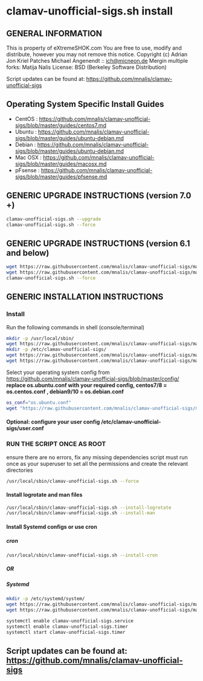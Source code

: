 # clamav-unofficial-sigs.sh install

## GENERAL INFORMATION

This is property of eXtremeSHOK.com
You are free to use, modify and distribute, however you may not remove this notice.
Copyright (c) Adrian Jon Kriel 
Patches Michael Angenendt :: ich@micneon.de
Mergin multiple forks: Matija Nalis
License: BSD (Berkeley Software Distribution)

Script updates can be found at: <https://github.com/mnalis/clamav-unofficial-sigs>

## Operating System Specific Install Guides

* CentOS : <https://github.com/mnalis/clamav-unofficial-sigs/blob/master/guides/centos7.md>
* Ubuntu : <https://github.com/mnalis/clamav-unofficial-sigs/blob/master/guides/ubuntu-debian.md>
* Debian : <https://github.com/mnalis/clamav-unofficial-sigs/blob/master/guides/ubuntu-debian.md>
* Mac OSX : <https://github.com/mnalis/clamav-unofficial-sigs/blob/master/guides/macosx.md>
* pFsense : <https://github.com/mnalis/clamav-unofficial-sigs/blob/master/guides/pfsense.md>

## GENERIC UPGRADE INSTRUCTIONS (version 7.0 +)

```bash
clamav-unofficial-sigs.sh --upgrade
clamav-unofficial-sigs.sh --force
```

## GENERIC UPGRADE INSTRUCTIONS (version 6.1 and below)

```bash
wget https://raw.githubusercontent.com/mnalis/clamav-unofficial-sigs/master/clamav-unofficial-sigs.sh -O /usr/local/sbin/clamav-unofficial-sigs.sh && chmod 755 /usr/local/sbin/clamav-unofficial-sigs.sh
wget https://raw.githubusercontent.com/mnalis/clamav-unofficial-sigs/master/config/master.conf -O /etc/clamav-unofficial-sigs/master.conf
clamav-unofficial-sigs.sh --force
```

## GENERIC INSTALLATION INSTRUCTIONS

### Install

Run the following commands in shell (console/terminal)

```bash
mkdir -p /usr/local/sbin/
wget https://raw.githubusercontent.com/mnalis/clamav-unofficial-sigs/master/clamav-unofficial-sigs.sh -O /usr/local/sbin/clamav-unofficial-sigs.sh && chmod 755 /usr/local/sbin/clamav-unofficial-sigs.sh
mkdir -p /etc/clamav-unofficial-sigs/
wget https://raw.githubusercontent.com/mnalis/clamav-unofficial-sigs/master/config/master.conf -O /etc/clamav-unofficial-sigs/master.conf
wget https://raw.githubusercontent.com/mnalis/clamav-unofficial-sigs/master/config/user.conf -O /etc/clamav-unofficial-sigs/user.conf
```

Select your operating system config from <https://github.com/mnalis/clamav-unofficial-sigs/blob/master/config/>
**replace os.ubuntu.conf with your required config, centos7/8 = os.centos.conf , debian9/10 = os.debian.conf**

```bash
os_conf="os.ubuntu.conf"
wget "https://raw.githubusercontent.com/mnalis/clamav-unofficial-sigs/master/config/os/${os_conf}" -O /etc/clamav-unofficial-sigs/os.conf
```

#### Optional: configure your user config /etc/clamav-unofficial-sigs/user.conf

### RUN THE SCRIPT ONCE AS ROOT

ensure there are no errors, fix any missing dependencies
script must run once as your superuser to set all the permissions and create the relevant directories

```bash
/usr/local/sbin/clamav-unofficial-sigs.sh --force
```

#### Install logrotate and man files

```bash
/usr/local/sbin/clamav-unofficial-sigs.sh --install-logrotate
/usr/local/sbin/clamav-unofficial-sigs.sh --install-man
```

#### Install Systemd configs or use cron

##### cron

```bash
/usr/local/sbin/clamav-unofficial-sigs.sh --install-cron
```

##### OR

##### Systemd

```bash
mkdir -p /etc/systemd/system/
wget https://raw.githubusercontent.com/mnalis/clamav-unofficial-sigs/master/systemd/clamav-unofficial-sigs.service -O /etc/systemd/system/clamav-unofficial-sigs.service
wget https://raw.githubusercontent.com/mnalis/clamav-unofficial-sigs/master/systemd/clamav-unofficial-sigs.timer -O /etc/systemd/system/clamav-unofficial-sigs.timer

systemctl enable clamav-unofficial-sigs.service
systemctl enable clamav-unofficial-sigs.timer
systemctl start clamav-unofficial-sigs.timer
```

## Script updates can be found at: <https://github.com/mnalis/clamav-unofficial-sigs>
